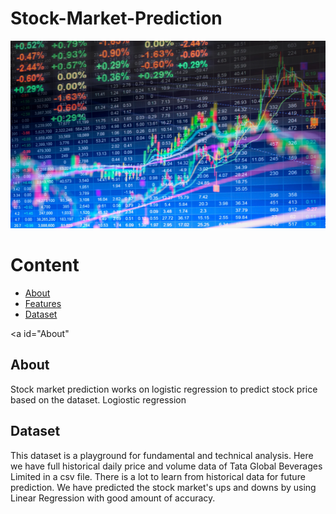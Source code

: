 # Stock-Market-Prediction
<img src="stock.webp" width="800" height="300">

<h1>Content</h1>

* [About](#About)
* [Features](#features)
* [Dataset](#dataset)

<a id="About"</a>
## About
Stock market prediction works on logistic regression to predict stock price based on the dataset. Logiostic regression


<a id="Dataset"></a>
## Dataset
This dataset is a playground for fundamental and technical analysis. Here we have full historical daily price and volume data of Tata Global Beverages Limited in a csv file. There is a lot to learn from historical data for future prediction. We have predicted the stock market's ups and downs by using Linear Regression with good amount of accuracy. 
